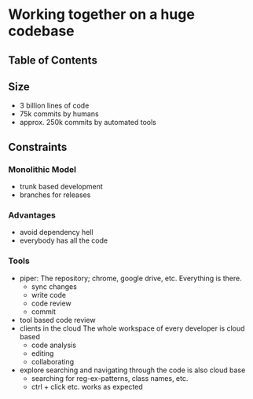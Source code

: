 # Working together on a huge codebase 

## Table of Contents


## Size
- 3 billion lines of code
- 75k commits by humans
- approx. 250k commits by automated tools

## Constraints

### Monolithic Model
- trunk based development
- branches for releases

### Advantages
- avoid dependency hell
- everybody has all the code

### Tools
- piper: The repository; chrome, google drive, etc. Everything is there.
	- sync changes
	- write code
	- code review
	- commit
- tool based code review
- clients in the cloud
	The whole workspace of every developer is cloud based
	- code analysis
	- editing
	- collaborating
- explore
	searching and navigating through the code is also cloud base
	- searching for reg-ex-patterns, class names, etc. 
	- ctrl + click etc. works as expected
